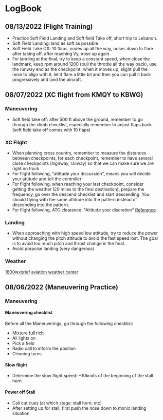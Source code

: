 # LogBook

## 08/13/2022 (Flight Training)
- Practice Soft Field Landing and Soft field Take off, short trip to Lebanon.
- Soft Field Landing: land as soft as possible
- Soft Field Take Off: 10 flaps, nodes up all the way, noses down to flare after taking off, after reaching Vy, nose up again
- For landing at the final, try to keep a constant speed, when close the landmark, keep rpm around 1200 (pull the throttle all the way back), use the runway end as the checkpoint, when it moves up, slight pull the nose to align with it, let it flare a little bit and then you can pull it back progressively and land the aircraft.


## 08/07/2022 (XC flight from KMQY to KBWG)
### Maneuvering
- Soft field take off: after 500 ft above the ground, remember to go through the climb checklist, especially remember to adjust flaps back (soft field
  take off comes with 10 flaps)

### XC Flight  
- When planning cross country, remember to measure the distances between checkpoints, for each checkpoint, remember to have several close checkpoints (highway, railway) so that we can make sure we are right on track
- For flight following, "attitude your discussion", means you will decide your attitude and tell the controller
- For flight following, when reaching your last checkpoint, consider getting the weather (20 miles to the final destination), prepare the frequency, go over
the descend checklist and start descending. You should flying with the same attitude into the pattern instead of descending into the pattern.
- For flight following, ATC clearance: "Altitude your discretion"
[Reference](https://flighttrainingcentral.com/2020/06/vfr-flight-following-a-pilots-guide/)

### Landing
- When approaching with high speed low attitude, try to reduce the power without changing the pitch attitude to avoid the fast speed lost. The goal is to avoid
too much pitch and thrust change in the final.
- Avoid porpoise landing (very dangerous)

### Weather
[1800wxbrief](https://www.1800wxbrief.com/Website/home?desktop=true#!/)
[aviation weather center](https://www.aviationweather.gov/)

## 08/06/2022 (Maneuvering Practice)
### Maneuvering
#### Maneuvering checklist
Before all the Maneuverings, go through the following checklist:

- Mixture full rich
- All lights on
- Pick a field
- Radio call to inform the position
- Cleaning turns

#### Slow flight
- Determine the slow flight speed: +10knots of the beginning of the stall horn

#### Power off Stall
- Call out cues (at which stage: stall horn, etc)
- After setting up for stall, first push the nose down to monic landing situation
